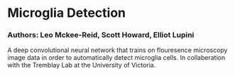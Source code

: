 # Microglia Detection

### Authors: Leo Mckee-Reid, Scott Howard, Elliot Lupini

A deep convolutional neural network that trains on flouresence microscopy image data in order to automatically detect microglia cells. In collaberation with the Tremblay Lab at the University of Victoria.
